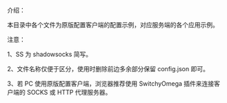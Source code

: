 介绍：

本目录中各个文件为原版配置客户端的配置示例，对应服务端的各个应用示例。

注意：

1、SS 为 shadowsocks 简写。

2、文件名称仅便于区分，使用时删除前边多余部分保留 config.json 即可。

3、若 PC 使用原版配置客户端，浏览器推荐使用 SwitchyOmega 插件来连接客户端的 SOCKS 或 HTTP 代理服务器。
